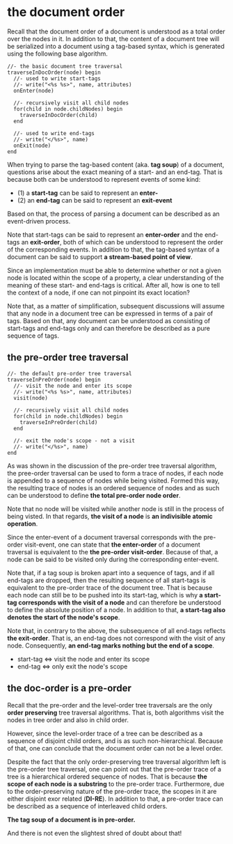 
<!-- ======================================================================= -->
# the document order

Recall that the document order of a document is understood as a total order
over the nodes in it. In addition to that, the content of a document tree
will be serialized into a document using a tag-based syntax, which is
generated using the following base algorithm.

```
//- the basic document tree traversal
traverseInDocOrder(node) begin
  //- used to write start-tags
  //- write("<%s %s>", name, attributes)
  onEnter(node)

  //- recursively visit all child nodes
  for(child in node.childNodes) begin
    traverseInDocOrder(child)
  end

  //- used to write end-tags
  //- write("</%s>", name)
  onExit(node)
end
```

When trying to parse the tag-based content (aka. **tag soup**) of a document,
questions arise about the exact meaning of a start- and an end-tag. That is
because both can be understood to represent events of some kind:

* (1) a **start-tag** can be said to represent an **enter-**
* (2) an **end-tag** can be said to represent an **exit-event**

Based on that, the process of parsing a document can be described as an
event-driven process.

Note that start-tags can be said to represent an **enter-order** and the
end-tags an **exit-order**, both of which can be understood to represent the
order of the corresponding events. In addition to that, the tag-based syntax
of a document can be said to support **a stream-based point of view**.

Since an implementation must be able to determine whether or not a given node
is located within the scope of a property, a clear understanding of the meaning
of these start- and end-tags is critical. After all, how is one to tell the
context of a node, if one can not pinpoint its exact location?

Note that, as a matter of simplification, subsequent discussions will assume
that any node in a document tree can be expressed in terms of a pair of tags.
Based on that, any document can be understood as consisting of start-tags and
end-tags only and can therefore be described as a pure sequence of tags.

<!-- ======================================================================= -->
## the pre-order tree traversal

```
//- the default pre-order tree traversal
traverseInPreOrder(node) begin
  //- visit the node and enter its scope
  //- write("<%s %s>", name, attributes)
  visit(node)

  //- recursively visit all child nodes
  for(child in node.childNodes) begin
    traverseInPreOrder(child)
  end

  //- exit the node's scope - not a visit
  //- write("</%s>", name)
end
```

As was shown in the discussion of the pre-order tree traversal algorithm,
the pree-order traversal can be used to form a trace of nodes, if each node
is appended to a sequence of nodes while being visited. Formed this way,
the resulting trace of nodes is an ordered sequence of nodes and as such
can be understood to define **the total pre-order node order**.

Note that no node will be visited while another node is still in the
process of being visted. In that regards, **the visit of a node** is
**an indivisible atomic operation**.

Since the enter-event of a document traversal corresponds with the pre-order
visit-event, one can state that **the enter-order** of a document traversal
is equivalent to the **the pre-order visit-order**. Because of that, a node
can be said to be visited only during the corresponding enter-event.

Note that, if a tag soup is broken apart into a sequence of tags, and if
all end-tags are dropped, then the resulting sequence of all start-tags is
equivalent to the pre-order trace of the document tree. That is because
each node can still be to be pushed into its start-tag, which is why
**a start-tag corresponds with the visit of a node** and can therefore be
understood to define the absolute position of a node. In addition to that,
**a start-tag also denotes the start of the node's scope**.

Note that, in contrary to the above, the subsequence of all end-tags reflects
**the exit-order**. That is, an end-tag does not correspond with the visit of
any node. Consequently, **an end-tag marks nothing but the end of a scope**.

* start-tag <=> visit the node and enter its scope
* end-tag <=> only exit the node's scope

<!-- ======================================================================= -->
## the doc-order is a pre-order

Recall that the pre-order and the level-order tree traversals are the only
**order preserving** tree traversal algorithms. That is, both algorithms
visit the nodes in tree order and also in child order.

However, since the level-order trace of a tree can be described as a sequence
of disjoint child orders, and is as such non-hierarchical. Because of that,
one can conclude that the document order can not be a level order.

Despite the fact that the only order-preserving tree traversal algorithm left
is the pre-order tree traversal, one can point out that the pre-order trace
of a tree is a hierarchical ordered sequence of nodes. That is because
**the scope of each node is a substring** to the pre-order trace. Furthermore,
due to the order-preserving nature of the pre-order trace, the scopes in it
are either disjoint exor related (**DI-RE**). In addition to that, a pre-order
trace can be described as a sequence of interleaved child orders.

**The tag soup of a document is in pre-order.**

And there is not even the slightest shred of doubt about that!
